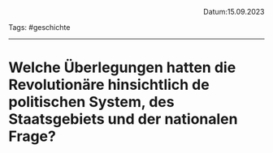 <p align="right">Datum:15.09.2023</p>

Tags: #geschichte 

---

# Welche Überlegungen hatten die Revolutionäre hinsichtlich de politischen System, des Staatsgebiets und der nationalen Frage?


